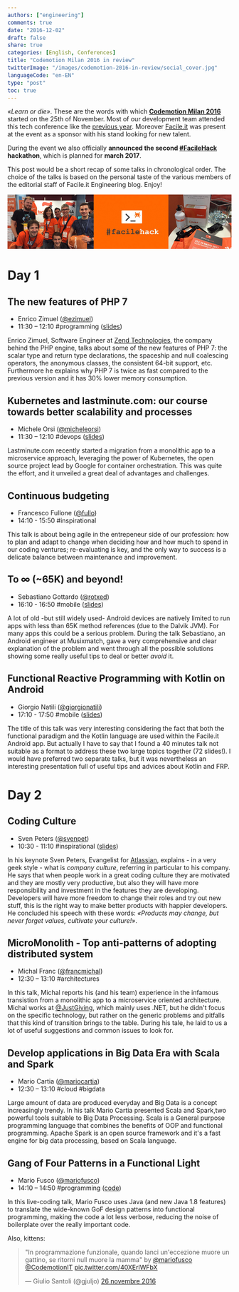 ```yaml
---
authors: ["engineering"]
comments: true
date: "2016-12-02"
draft: false
share: true
categories: [English, Conferences]
title: "Codemotion Milan 2016 in review"
twitterImage: "/images/codemotion-2016-in-review/social_cover.jpg"
languageCode: "en-EN"
type: "post"
toc: true
---
```


*«Learn or die»*. These are the words with which [**Codemotion Milan 2016**](http://milan2016.codemotionworld.com/) started on the 25th of November. Most of our development team attended this tech conference like the [previous year](http://engineering.facile.it/blog/ita/facile-it-devs-codemotion-milan-2015/). Moreover [Facile.it](http://www.facile.it) was present at the event as a sponsor with his stand looking for new talent.

During the event we also officially **announced the second [#FacileHack](http://hackathon.facile.it/) hackathon**, which is planned for **march 2017**.

This post would be a short recap of some talks in chronological order. The choice of the talks is based on the personal taste of the various members of the editorial staff of Facile.it Engineering blog. Enjoy!

![A part of Facile Dev Team](/images/codemotion-2016-in-review/codemotion_2016.jpg)

# Day 1

## The new features of PHP 7
 * Enrico Zimuel ([@ezimuel](https://twitter.com/ezimuel))
 * 11:30 – 12:10 #programming ([slides](http://zimuel.it/slides/codemotion2016/))

Enrico Zimuel, Software Engineer at [Zend Technologies](http://www.zend.com/), the company behind the PHP engine, talks about some of the new features of PHP 7: the scalar type and return type declarations, the spaceship and null coalescing operators, the anonymous classes, the consistent 64-bit support, etc. Furthermore he explains why PHP 7 is twice as fast compared to the previous version and it has 30% lower memory consumption.

## Kubernetes and lastminute.com: our course towards better scalability and processes
 * Michele Orsi ([@micheleorsi](https://twitter.com/micheleorsi))
 * 11:30 – 12:10 #devops ([slides](http://www.slideshare.net/micheleorsi/kubernetes-and-lastminutecom-our-course-towards-better-scalability-and-processes))

Lastminute.com recently started a migration from a monolithic app to a microservice approach, leveraging the power of Kubernetes, the open source project lead by Google for container orchestration. This was quite the effort, and it unveiled a great deal of advantages and challenges.

## Continuous budgeting
 * Francesco Fullone ([@fullo](https://twitter.com/fullo))
 * 14:10 - 15:50 #inspirational
 
This talk is about being agile in the entrepeneur side of our profession: how to plan and adapt to change when deciding how and how much to spend in our coding ventures; re-evaluating is key, and the only way to success is a delicate balance between maintenance and improvement.

## To ∞ (~65K) and beyond!
 * Sebastiano Gottardo ([@rotxed](https://twitter.com/rotxed))
 * 16:10 - 16:50 #mobile ([slides](https://speakerdeck.com/dextor/to-65k-and-beyond))

A lot of old -but still widely used- Android devices are natively limited to run apps with less than 65K method references (due to the Dalvik JVM). For many apps this could be a serious problem. During the talk Sebastiano, an Android engineer at Musixmatch, gave a very comprehensive and clear explanation of the problem and went through all the possible solutions showing some really useful tips to deal or better *avoid* it.

## Functional Reactive Programming with Kotlin on Android
 * Giorgio Natili ([@giorgionatili](https://twitter.com/giorgionatili))
 * 17:10 - 17:50 #mobile ([slides](https://drive.google.com/file/d/0BxCm4NRlzb3PWjNNaG1KS0Utckk/view))

The title of this talk was very interesting considering the fact that both the functional paradigm and the Kotlin language are used within the Facile.it Android app. But actually I have to say that I found a 40 minutes talk not suitable as a format to address these two large topics together (72 slides!). I would have preferred two separate talks, but it was nevertheless an interesting presentation full of useful tips and advices about Kotlin and FRP.

# Day 2

## Coding Culture
 * Sven Peters ([@svenpet](https://twitter.com/svenpet))
 * 10:30 - 11:10 #inspirational ([slides](http://www.slideshare.net/svenpeters/coding-culture))

In his keynote Sven Peters, Evangelist for [Atlassian](https://www.atlassian.com/), explains - in a very geek style - what is *company culture*, referring in particular to his company. He says that when people work in a great coding culture they are motivated and they are mostly very productive, but also they will have more responsibility and investment in the features they are developing. Developers will have more freedom to change their roles and try out new stuff, this is the right way to make better products with happier developers. He concluded his speech with these words: *«Products may change, but never forget values, cultivate your culture!»*.

## MicroMonolith - Top anti-patterns of adopting distributed system
 * Michal Franc ([@francmichal](https://twitter.com/francmichal))
 * 12:30 – 13:10 #architectures
 
In this talk, Michal reports his (and his team) experience in the infamous transistion from a monolithic app to a microservice oriented architecture. Michal works at [@JustGiving](https://twitter.com/JustGiving), which mainly uses .NET, but he didn't focus on the specific technology, but rather on the generic problems and pitfalls that this kind of transition brings to the table. During his tale, he laid to us a lot of useful suggestions and common issues to look for.

## Develop applications in Big Data Era with Scala and Spark
 * Mario Cartia ([@mariocartia](https://twitter.com/mariocartia))
 * 12:30 – 13:10 #cloud #bigdata

Large amount of data are produced everyday and Big Data is a concept increasingly trendy. In his talk Mario Cartia presented Scala and Spark,two powerful tools suitable to Big Data Processing.  Scala is a General purpose programming language that combines the benefits of OOP and functional programming. Apache Spark is an open source framework and it's a fast engine for big data processing, based on Scala language.

## Gang of Four Patterns in a Functional Light
 * Mario Fusco ([@mariofusco](https://twitter.com/mariofusco))
 * 14:10 – 14:50 #programming ([code](https://github.com/mariofusco/from-gof-to-lambda))

In this live-coding talk, Mario Fusco uses Java (and new Java 1.8 features) to translate the wide-known GoF design patterns into functional programming, making the code a lot less verbose, reducing the noise of boilerplate over the really important code.

Also, kittens:

<blockquote class="twitter-tweet" data-cards="hidden" data-lang="it"><p lang="it" dir="ltr">&quot;In programmazione funzionale, quando lanci un&#39;eccezione muore un gattino, se ritorni null muore la mamma&quot; by <a href="https://twitter.com/mariofusco">@mariofusco</a> <a href="https://twitter.com/CodemotionIT">@CodemotionIT</a> <a href="https://t.co/40XErlWFbX">pic.twitter.com/40XErlWFbX</a></p>&mdash; Giulio Santoli (@gjuljo) <a href="https://twitter.com/gjuljo/status/802507849494654976">26 novembre 2016</a></blockquote>
<script async src="//platform.twitter.com/widgets.js" charset="utf-8"></script>
